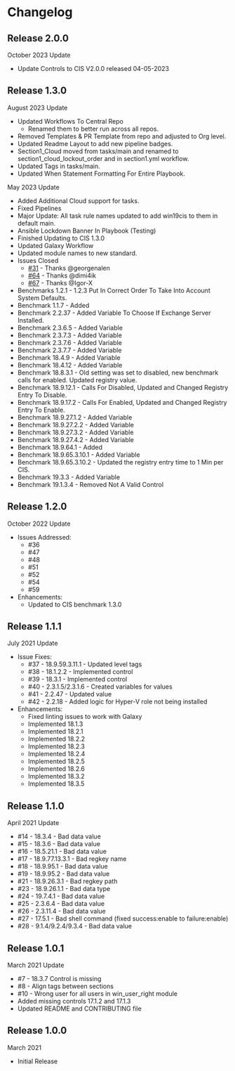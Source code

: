 # Changelog

## Release 2.0.0

October 2023 Update
- Update Controls to CIS V2.0.0 released 04-05-2023

## Release 1.3.0

August 2023 Update
- Updated Workflows To Central Repo
  - Renamed them to better run across all repos.
- Removed Templates & PR Template from repo and adjusted to Org level.
- Updated Readme Layout to add new pipeline badges.
- Section1_Cloud moved from tasks/main and renamed to section1_cloud_lockout_order and in section1.yml workflow.
- Updated Tags in tasks/main.
- Updated When Statement Formatting For Entire Playbook.

May 2023 Update
- Added Additional Cloud support for tasks.
- Fixed Pipelines
- Major Update: All task rule names updated to add win19cis to them in default main.
- Ansible Lockdown Banner In Playbook (Testing)
- Finished Updating to CIS 1.3.0
- Updated Galaxy Workflow
- Updated module names to new standard.
- Issues Closed
  - [#31](https://github.com/ansible-lockdown/Windows-2019-CIS/issues/31) - Thanks @georgenalen
  - [#64](https://github.com/ansible-lockdown/Windows-2019-CIS/issues/64) - Thanks @dimi4ik
  - [#67](https://github.com/ansible-lockdown/Windows-2019-CIS/issues/67) - Thanks @Igor-X
- Benchmarks 1.2.1 - 1.2.3 Put In Correct Order To Take Into Account System Defaults.
- Benchmark 1.1.7 - Added
- Benchmark 2.2.37 - Added Variable To Choose If Exchange Server Installed.
- Benchmark 2.3.6.5 - Added Variable
- Benchmark 2.3.7.3 - Added Variable
- Benchmark 2.3.7.6 - Added Variable
- Benchmark 2.3.7.7 - Added Variable
- Benchmark 18.4.9 - Added Variable
- Benchmark 18.4.12 - Added Variable
- Benchmark 18.8.3.1 - Old setting was set to disabled, new benchmark calls for enabled. Updated registry value.
- Benchmark 18.9.12.1 - Calls For Disabled, Updated and Changed Registry Entry To Disable.
- Benchmark 18.9.17.2 - Calls For Enabled, Updated and Changed Registry Entry To Enable.
- Benchmark 18.9.27.1.2 - Added Variable
- Benchmark 18.9.27.2.2 - Added Variable
- Benchmark 18.9.27.3.2 - Added Variable
- Benchmark 18.9.27.4.2 - Added Variable
- Benchmark 18.9.64.1 - Added
- Benchmark 18.9.65.3.10.1 - Added Variable
- Benchmark 18.9.65.3.10.2 - Updated the registry entry time to 1 Min per CIS.
- Benchmark 19.3.3 - Added Variable
- Benchmark 19.1.3.4 - Removed Not A Valid Control

## Release 1.2.0

October 2022 Update
  - Issues Addressed:
    - #36
    - #47
    - #48
    - #51
    - #52
    - #54
    - #59
  - Enhancements:
    - Updated to CIS benchmark 1.3.0

## Release 1.1.1

July 2021 Update
  - Issue Fixes:
    - #37 - 18.9.59.3.11.1 - Updated level tags
    - #38 - 18.1.2.2 - Implemented control
    - #39 - 18.3.1 - Implemented control
    - #40 - 2.3.1.5/2.3.1.6 - Created variables for values
    - #41 - 2.2.47 - Updated value
    - #42 - 2.2.18 - Added logic for Hyper-V role not being installed
  - Enhancements:
    - Fixed linting issues to work with Galaxy
    - Implemented 18.1.3
    - Implemented 18.2.1
    - Implemented 18.2.2
    - Implemented 18.2.3
    - Implemented 18.2.4
    - Implemented 18.2.5
    - Implemented 18.2.6
    - Implemented 18.3.2
    - Implemented 18.3.5

## Release 1.1.0

April 2021 Update
  - #14 - 18.3.4 - Bad data value
  - #15 - 18.3.6 - Bad data value
  - #16 - 18.5.21.1 - Bad data value
  - #17 - 18.9.77.13.3.1 - Bad regkey name
  - #18 - 18.9.95.1 - Bad data value
  - #19 - 18.9.95.2 - Bad data value
  - #21 - 18.9.26.3.1 - Bad regkey path
  - #23 - 18.9.26.1.1 - Bad data type
  - #24 - 19.7.4.1 - Bad data value
  - #25 - 2.3.6.4 - Bad data value
  - #26 - 2.3.11.4 - Bad data value
  - #27 - 17.5.1 - Bad shell command (fixed success:enable to failure:enable)
  - #28 - 9.1.4/9.2.4/9.3.4 - Bad data value

## Release 1.0.1

March 2021 Update
  - #7 - 18.3.7 Control is missing
  - #8 - Align tags between sections
  - #10 - Wrong user for all users in win_user_right module
  - Added missing controls 17.1.2 and 17.1.3
  - Updated README and CONTRIBUTING file

## Release 1.0.0

March 2021
  - Initial Release
